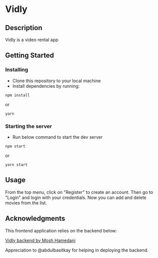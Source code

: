 # Vidly

## Description

Vidly is a video rental app

## Getting Started

### Installing

- Clone this repository to your local machine
- Install dependencies by running:

```
npm install
```

or

```
yarn
```

### Starting the server

- Run below command to start the dev server

```
npm start
```

or

```
yarn start
```

## Usage

From the top menu, click on "Register" to create an account. Then go to "Login" and login with your credentials. Now you can add and delete movies from the list.

## Acknowledgments

This frontend application relies on the backend below:

[Vidly backend by Mosh Hamedani](https://github.com/mosh-hamedani/vidly-api-node)

Appreciation to @abdulbasitkay for helping in deploying the backend.
